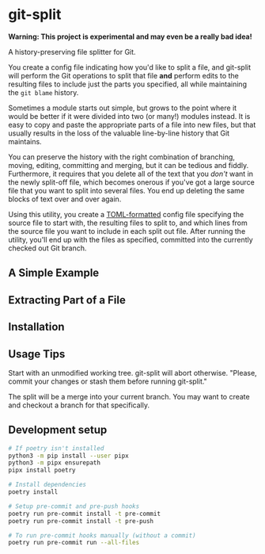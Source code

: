 # git-split

**Warning: This project is experimental and may even be a really bad idea!**

A history-preserving file splitter for Git.

You create a config file indicating how you'd like to split a file, and
git-split will perform the Git operations to split that file **and** perform
edits to the resulting files to include just the parts you specified, all while
maintaining the `git blame` history.

Sometimes a module starts out simple, but grows to the point where it would be
better if it were divided into two (or many!) modules instead. It is easy to
copy and paste the appropriate parts of a file into new files, but that usually
results in the loss of the valuable line-by-line history that Git maintains.

You can preserve the history with the right combination of branching, moving,
editing, committing and merging, but it can be tedious and fiddly. Furthermore,
it requires that you delete all of the text that you *don't* want in the newly
split-off file, which becomes onerous if you've got a large source file that
you want to split into several files. You end up deleting the same blocks of
text over and over again.

Using this utility, you create a
[TOML-formatted](https://github.com/toml-lang/toml) config file specifying the
source file to start with, the resulting files to split to, and which lines
from the source file you want to include in each split out file. After running
the utility, you'll end up with the files as specified, committed into the
currently checked out Git branch.

## A Simple Example


## Extracting Part of a File


## Installation


## Usage Tips

Start with an unmodified working tree. git-split will abort otherwise. "Please,
commit your changes or stash them before running git-split." 

The split will be a merge into your current branch. You may want to create and
checkout a branch for that specifically.

## Development setup

```sh
# If poetry isn't installed
python3 -m pip install --user pipx
python3 -m pipx ensurepath
pipx install poetry

# Install dependencies
poetry install

# Setup pre-commit and pre-push hooks
poetry run pre-commit install -t pre-commit
poetry run pre-commit install -t pre-push

# To run pre-commit hooks manually (without a commit)
poetry run pre-commit run --all-files
```
